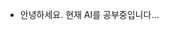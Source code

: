 - 안녕하세요. 현재 AI를 공부중입니다...

<!---
clomia/clomia is a ✨ special ✨ repository because its `README.md` (this file) appears on your GitHub profile.
You can click the Preview link to take a look at your changes.
--->
